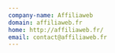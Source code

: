 ```yaml
---
company-name: Affiliaweb
domain: affiliaweb.fr
home: http://affiliaweb.fr/
email: contact@affiliaweb.fr
---
```




